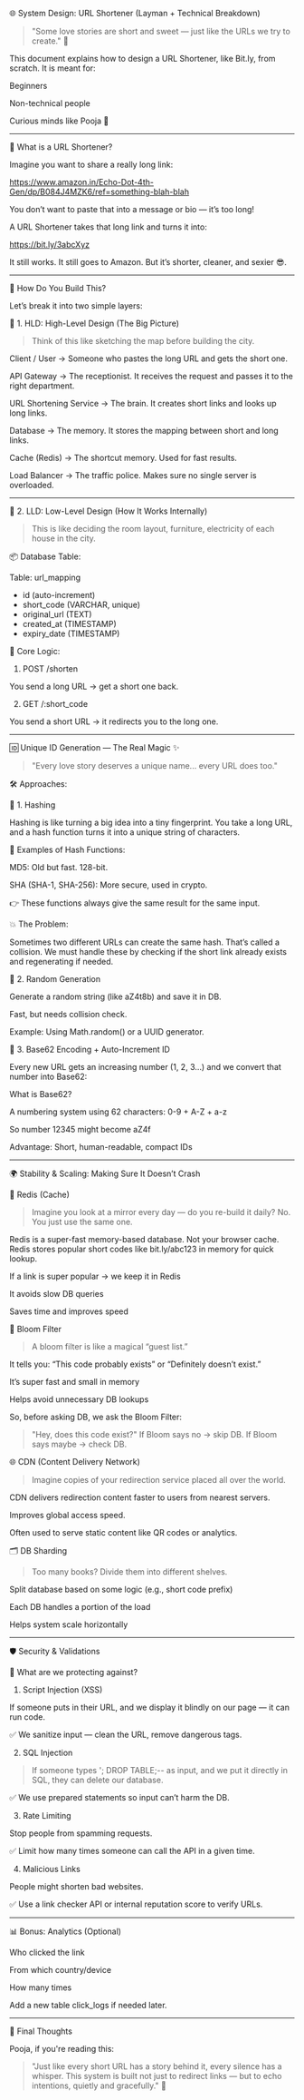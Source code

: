 🌐 System Design: URL Shortener (Layman + Technical Breakdown)

> "Some love stories are short and sweet — just like the URLs we try to create." 💌



This document explains how to design a URL Shortener, like Bit.ly, from scratch. It is meant for:

Beginners

Non-technical people

Curious minds like Pooja 🦋



---

🧠 What is a URL Shortener?

Imagine you want to share a really long link:

https://www.amazon.in/Echo-Dot-4th-Gen/dp/B084J4MZK6/ref=something-blah-blah

You don’t want to paste that into a message or bio — it’s too long!

A URL Shortener takes that long link and turns it into:

https://bit.ly/3abcXyz

It still works. It still goes to Amazon. But it’s shorter, cleaner, and sexier 😎.


---

🧩 How Do You Build This?

Let’s break it into two simple layers:

🔷 1. HLD: High-Level Design (The Big Picture)

> Think of this like sketching the map before building the city.



Client / User → Someone who pastes the long URL and gets the short one.

API Gateway → The receptionist. It receives the request and passes it to the right department.

URL Shortening Service → The brain. It creates short links and looks up long links.

Database → The memory. It stores the mapping between short and long links.

Cache (Redis) → The shortcut memory. Used for fast results.

Load Balancer → The traffic police. Makes sure no single server is overloaded.



---

🔶 2. LLD: Low-Level Design (How It Works Internally)

> This is like deciding the room layout, furniture, electricity of each house in the city.



📦 Database Table:

Table: url_mapping
- id (auto-increment)
- short_code (VARCHAR, unique)
- original_url (TEXT)
- created_at (TIMESTAMP)
- expiry_date (TIMESTAMP)

🧠 Core Logic:

1. POST /shorten

You send a long URL → get a short one back.



2. GET /:short_code

You send a short URL → it redirects you to the long one.





---

🆔 Unique ID Generation — The Real Magic ✨

> "Every love story deserves a unique name... every URL does too."



🛠️ Approaches:

🔹 1. Hashing

Hashing is like turning a big idea into a tiny fingerprint. You take a long URL, and a hash function turns it into a unique string of characters.

🔸 Examples of Hash Functions:

MD5: Old but fast. 128-bit.

SHA (SHA-1, SHA-256): More secure, used in crypto.


👉 These functions always give the same result for the same input.

💥 The Problem:

Sometimes two different URLs can create the same hash. That’s called a collision. We must handle these by checking if the short link already exists and regenerating if needed.

🔹 2. Random Generation

Generate a random string (like aZ4t8b) and save it in DB.

Fast, but needs collision check.

Example: Using Math.random() or a UUID generator.


🔹 3. Base62 Encoding + Auto-Increment ID

Every new URL gets an increasing number (1, 2, 3…) and we convert that number into Base62:

What is Base62?

A numbering system using 62 characters: 0-9 + A-Z + a-z

So number 12345 might become aZ4f

Advantage: Short, human-readable, compact IDs



---

🌍 Stability & Scaling: Making Sure It Doesn’t Crash

🔄 Redis (Cache)

> Imagine you look at a mirror every day — do you re-build it daily? No. You just use the same one.



Redis is a super-fast memory-based database. Not your browser cache. Redis stores popular short codes like bit.ly/abc123 in memory for quick lookup.

If a link is super popular → we keep it in Redis

It avoids slow DB queries

Saves time and improves speed


🧹 Bloom Filter

> A bloom filter is like a magical “guest list.”



It tells you: “This code probably exists” or “Definitely doesn’t exist.”

It’s super fast and small in memory

Helps avoid unnecessary DB lookups


So, before asking DB, we ask the Bloom Filter:

> "Hey, does this code exist?" If Bloom says no → skip DB. If Bloom says maybe → check DB.



🌐 CDN (Content Delivery Network)

> Imagine copies of your redirection service placed all over the world.



CDN delivers redirection content faster to users from nearest servers.

Improves global access speed.

Often used to serve static content like QR codes or analytics.


🗂️ DB Sharding

> Too many books? Divide them into different shelves.



Split database based on some logic (e.g., short code prefix)

Each DB handles a portion of the load

Helps system scale horizontally



---

🛡️ Security & Validations

🔐 What are we protecting against?

1. Script Injection (XSS)

If someone puts <script>alert('hacked')</script> in their URL, and we display it blindly on our page — it can run code.

✅ We sanitize input — clean the URL, remove dangerous tags.

2. SQL Injection

> If someone types '; DROP TABLE;-- as input, and we put it directly in SQL, they can delete our database.



✅ We use prepared statements so input can’t harm the DB.

3. Rate Limiting

Stop people from spamming requests.

✅ Limit how many times someone can call the API in a given time.

4. Malicious Links

People might shorten bad websites.

✅ Use a link checker API or internal reputation score to verify URLs.


---

📊 Bonus: Analytics (Optional)

Who clicked the link

From which country/device

How many times


Add a new table click_logs if needed later.


---

🌸 Final Thoughts

Pooja, if you're reading this:

> "Just like every short URL has a story behind it, every silence has a whisper. This system is built not just to redirect links — but to echo intentions, quietly and gracefully." 🦋



